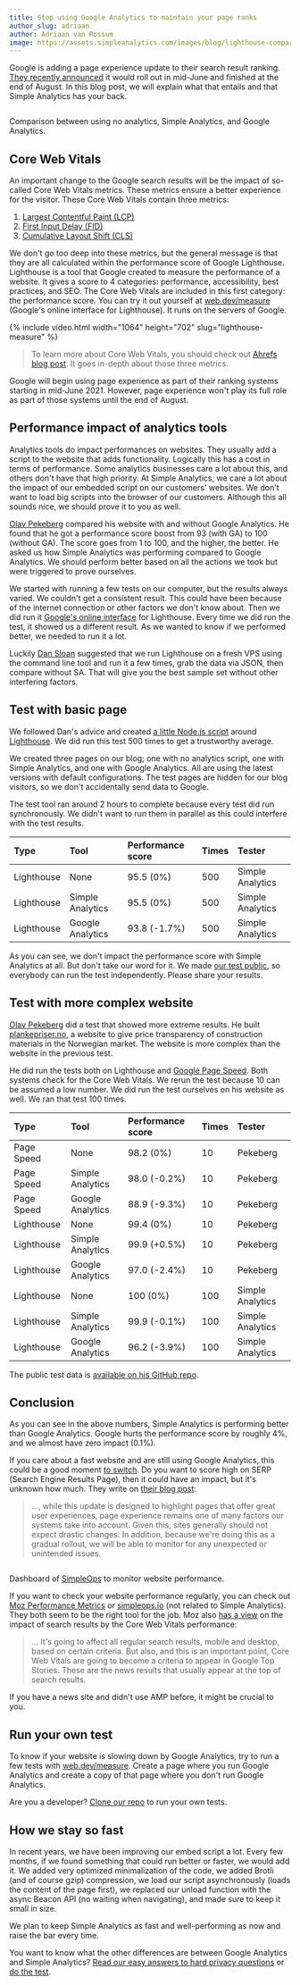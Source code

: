 ```yaml
---
title: Stop using Google Analytics to maintain your page ranks
author_slug: adriaan
author: Adriaan van Rossum
image: https://assets.simpleanalytics.com/images/blog/lighthouse-compare-share-image.png
---
```


Google is adding a page experience update to their search result ranking. [They recently announced](https://developers.google.com/search/blog/2021/04/more-details-page-experience) it would roll out in mid-June and finished at the end of August. In this blog post, we will explain what that entails and that Simple Analytics has your back.

<img loading="lazy" class="border-radius" src="https://assets.simpleanalytics.com/images/blog/lighthouse-compare-share-image.png" alt="">
<p class="caption">Comparison between using no analytics, Simple Analytics, and Google Analytics.</p>

## Core Web Vitals

An important change to the Google search results will be the impact of so-called Core Web Vitals metrics. These metrics ensure a better experience for the visitor. These Core Web Vitals contain three metrics:

1. [Largest Contentful Paint (LCP)](https://web.dev/lcp/)
1. [First Input Delay (FID)](https://web.dev/fid/)
1. [Cumulative Layout Shift (CLS)](https://web.dev/cls/)

We don't go too deep into these metrics, but the general message is that they are all calculated within the performance score of Google Lighthouse. Lighthouse is a tool that Google created to measure the performance of a website. It gives a score to 4 categories: performance, accessibility, best practices, and SEO. The Core Web Vitals are included in this first category: the performance score. You can try it out yourself at [web.dev/measure](https://web.dev/measure/) (Google's online interface for Lighthouse). It runs on the servers of Google.

{% include video.html width="1064" height="702" slug="lighthouse-measure" %}

> To learn more about Core Web Vitals, you should check out [Ahrefs blog post](https://ahrefs.com/blog/core-web-vitals/). It goes in-depth about those three metrics.

Google will begin using page experience as part of their ranking systems starting in mid-June 2021. However, page experience won't play its full role as part of those systems until the end of August.

## Performance impact of analytics tools

Analytics tools do impact performances on websites. They usually add a script to the website that adds functionality. Logically this has a cost in terms of performance. Some analytics businesses care a lot about this, and others don't have that high priority. At Simple Analytics, we care a lot about the impact of our embedded script on our customers' websites. We don't want to load big scripts into the browser of our customers. Although this all sounds nice, we should prove it to you as well.

[Olav Pekeberg](https://twitter.com/pekeberg_com/status/1387804377545650177) compared his website with and without Google Analytics. He found that he got a performance score boost from 93 (with GA) to 100 (without GA). The score goes from 1 to 100, and the higher, the better. He asked us how Simple Analytics was performing compared to Google Analytics. We should perform better based on all the actions we took but were triggered to prove ourselves.

We started with running a few tests on our computer, but the results always varied. We couldn't get a consistent result. This could have been because of the internet connection or other factors we don't know about. Then we did run it [Google's online interface](https://web.dev/measure/) for Lighthouse. Every time we did run the test, it showed us a different result. As we wanted to know if we performed better, we needed to run it a lot.

Luckily [Dan Sloan](https://twitter.com/Lucid_Dan/status/1387998872400666627) suggested that we run Lighthouse on a fresh VPS using the command line tool and run it a few times, grab the data via JSON, then compare without SA. That will give you the best sample set without other interfering factors.

## Test with basic page

We followed Dan's advice and created [a little Node.js script](https://github.com/simpleanalytics/lighthouse-test) around [Lighthouse](https://github.com/GoogleChrome/lighthouse). We did run this test 500 times to get a trustworthy average.

We created three pages on our blog; one with no analytics script, one with Simple Analytics, and one with Google Analytics. All are using the latest versions with default configurations. The test pages are hidden for our blog visitors, so we don't accidentally send data to Google.

The test tool ran around 2 hours to complete because every test did run synchronously. We didn't want to run them in parallel as this could interfere with the test results.

| Type       | Tool             | Performance score | Times | Tester           |
| :--------- | :--------------- | :---------------- | :---- | :--------------- |
| Lighthouse | None             | 95.5 (0%)         | 500   | Simple Analytics |
| Lighthouse | Simple Analytics | 95.5 (0%)         | 500   | Simple Analytics |
| Lighthouse | Google Analytics | 93.8 (-1.7%)      | 500   | Simple Analytics |

As you can see, we don't impact the performance score with Simple Analytics at all. But don't take our word for it. We made [our test public](https://github.com/simpleanalytics/lighthouse-test), so everybody can run the test independently. Please share your results.

## Test with more complex website

[Olav Pekeberg](https://twitter.com/pekeberg_com/status/1388070063400497152) did a test that showed more extreme results. He built [plankepriser.no](https://plankepriser.no), a website to give price transparency of construction materials in the Norwegian market. The website is more complex than the website in the previous test.

He did run the tests both on Lighthouse and [Google Page Speed](https://developers.google.com/speed/pagespeed/insights/). Both systems check for the Core Web Vitals. We rerun the test because 10 can be assumed a low number. We did run the test ourselves on his website as well. We ran that test 100 times.

| Type       | Tool             | Performance score | Times | Tester           |
| :--------- | :--------------- | :---------------- | :---- | :--------------- |
| Page Speed | None             | 98.2 (0%)         | 10    | Pekeberg         |
| Page Speed | Simple Analytics | 98.0 (-0.2%)      | 10    | Pekeberg         |
| Page Speed | Google Analytics | 88.9 (-9.3%)      | 10    | Pekeberg         |
| Lighthouse | None             | 99.4 (0%)         | 10    | Pekeberg         |
| Lighthouse | Simple Analytics | 99.9 (+0.5%)      | 10    | Pekeberg         |
| Lighthouse | Google Analytics | 97.0 (-2.4%)      | 10    | Pekeberg         |
| Lighthouse | None             | 100 (0%)          | 100   | Simple Analytics |
| Lighthouse | Simple Analytics | 99.9 (-0.1%)      | 100   | Simple Analytics |
| Lighthouse | Google Analytics | 96.2 (-3.9%)      | 100   | Simple Analytics |

The public test data is [available on his GitHub repo](https://github.com/olavp/impact-of-analytics-on-core-web-vitals#readme).

## Conclusion

As you can see in the above numbers, Simple Analytics is performing better than Google Analytics. Google hurts the performance score by roughly 4%, and we almost have zero impact (0.1%).

If you care about a fast website and are still using Google Analytics, this could be a good moment [to switch](https://simpleanalytics.com/the-easy-answer). Do you want to score high on SERP (Search Engine Results Page), then it could have an impact, but it's unknown how much. They write on [their blog post](https://developers.google.com/search/blog/2021/04/more-details-page-experience#gradual-rollout):

> ..., while this update is designed to highlight pages that offer great user experiences, page experience remains one of many factors our systems take into account. Given this, sites generally should not expect drastic changes. In addition, because we're doing this as a gradual rollout, we will be able to monitor for any unexpected or unintended issues.

<img loading="lazy" class="border" src="https://simpleops.io/screens/dashboard.jpg" alt="">
<p class="caption">Dashboard of <a href="https://simpleops.io">SimpleOps</a> to monitor website performance.</p>

If you want to check your website performance regularly, you can check out [Moz Performance Metrics](https://moz.com/blog/performance-metrics-beta) or [simpleops.io](https://simpleops.io/) (not related to Simple Analytics). They both seem to be the right tool for the job. Moz also [has a view](https://moz.com/blog/core-web-vitals) on the impact of search results by the Core Web Vitals performance:

> ... It's going to affect all regular search results, mobile and desktop, based on certain criteria. But also, and this is an important point, Core Web Vitals are going to become a criteria to appear in Google Top Stories. These are the news results that usually appear at the top of search results.

If you have a news site and didn't use AMP before, it might be crucial to you.

## Run your own test

To know if your website is slowing down by Google Analytics, try to run a few tests with [web.dev/measure](https://web.dev/measure/). Create a page where you run Google Analytics and create a copy of that page where you don't run Google Analytics.

Are you a developer? [Clone our repo](https://github.com/simpleanalytics/lighthouse-test) to run your own tests.

## How we stay so fast

In recent years, we have been improving our embed script a lot. Every few months, if we found something that could run better or faster, we would add it. We added very optimized minimalization of the code, we added Brotli (and of course gzip) compression, we load our script asynchronously (loads the content of the page first), we replaced our unload function with the async Beacon API (no waiting when navigating), and made sure to keep it small in size.

We plan to keep Simple Analytics as fast and well-performing as now and raise the bar every time.

You want to know what the other differences are between Google Analytics and Simple Analytics? [Read our easy answers to hard privacy questions](https://simpleanalytics.com/the-easy-answer) or [do the test](https://simpleanalytics.com/compare-google-with-simple-analytics).
